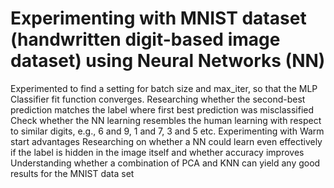 # Experimenting with MNIST dataset (handwritten digit-based image dataset) using Neural Networks (NN)
Experimented to find a setting for batch size and max_iter, so that the MLP Classifier fit function converges.
Researching whether the second-best prediction matches the label where first best prediction was misclassified
Check whether the NN learning resembles the human learning with respect to similar digits, e.g., 6 and 9, 1 and 7, 3 and 5 etc.
Experimenting with Warm start advantages
Researching on whether a NN could learn even effectively if the label is hidden in the image itself and whether accuracy improves
Understanding whether a combination of PCA and KNN can yield any good results for the MNIST data set
